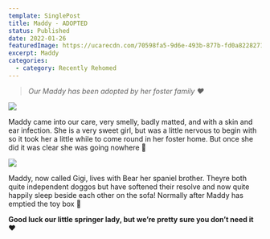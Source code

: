 ```yaml
---
template: SinglePost
title: Maddy - ADOPTED
status: Published
date: 2022-01-26
featuredImage: https://ucarecdn.com/70598fa5-9d6e-493b-877b-fd0a82282710/-/crop/471x322/0,102/-/preview/
excerpt: Maddy
categories:
  - category: Recently Rehomed
---
```

> *Our Maddy has been adopted by her foster family ❤️*

![](https://ucarecdn.com/1066e02e-cb0c-4265-832f-73de040f9515/)

Maddy came into our care, very smelly, badly matted, and with a skin and ear infection. She is a very sweet girl, but was a little nervous to begin with so it took her a little while to come round in her foster home. But once she did it was clear she was going nowhere 🏡

![](https://ucarecdn.com/d266274f-f687-45c3-a47b-21e521a3af25/)

Maddy, now called Gigi, lives with Bear her spaniel brother. Theyre both quite independent doggos but have softened their resolve and now quite happily sleep beside each other on the sofa! Normally after Maddy has emptied the toy box 🧸


**Good luck our little springer lady, but we’re pretty sure you don’t need it ❤️**
